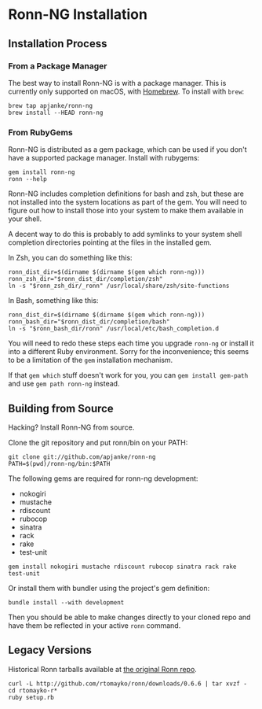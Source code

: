 Ronn-NG Installation
====================

## Installation Process

### From a Package Manager

The best way to install Ronn-NG is with a package manager. This is currently
only supported on macOS, with [Homebrew](http://brew.sh). To install with `brew`:

```
brew tap apjanke/ronn-ng
brew install --HEAD ronn-ng
```

### From RubyGems

Ronn-NG is distributed as a gem package, which can be used if you don't have
a supported package manager. Install with rubygems:

```
gem install ronn-ng
ronn --help
```

Ronn-NG includes completion definitions for bash and zsh, but these are not
installed into the system locations as part of the gem. You will need to figure 
out how to install those into your system to make them available in your shell.

A decent way to do this is probably to add symlinks to your system shell
completion directories pointing at the files in the installed gem.

In Zsh, you can do something like this:

```
ronn_dist_dir=$(dirname $(dirname $(gem which ronn-ng)))
ronn_zsh_dir="$ronn_dist_dir/completion/zsh"
ln -s "$ronn_zsh_dir/_ronn" /usr/local/share/zsh/site-functions
```

In Bash, something like this:

```
ronn_dist_dir=$(dirname $(dirname $(gem which ronn-ng)))
ronn_bash_dir="$ronn_dist_dir/completion/bash"
ln -s "$ronn_bash_dir/ronn" /usr/local/etc/bash_completion.d
```

You will need to redo these steps each time you upgrade `ronn-ng` or install
it into a different Ruby environment. Sorry for the inconvenience; this seems
to be a limitation of the `gem` installation mechanism.

If that `gem which` stuff doesn't work for you, you can `gem install gem-path`
and use `gem path ronn-ng` instead.


## Building from Source

Hacking? Install Ronn-NG from source.

Clone the git repository and put ronn/bin on your PATH:

```
git clone git://github.com/apjanke/ronn-ng
PATH=$(pwd)/ronn-ng/bin:$PATH
```

The following gems are required for ronn-ng development:
 * nokogiri
 * mustache
 * rdiscount
 * rubocop
 * sinatra
 * rack
 * rake
 * test-unit

```
gem install nokogiri mustache rdiscount rubocop sinatra rack rake test-unit
```

Or install them with bundler using the project's gem definition:

```
bundle install --with development
```

Then you should be able to make changes directly to your cloned repo and have
them be reflected in your active `ronn` command.

## Legacy Versions

Historical Ronn tarballs available at [the original Ronn repo](http://github.com/rtomayko/ronn/downloads).

```
curl -L http://github.com/rtomayko/ronn/downloads/0.6.6 | tar xvzf -
cd rtomayko-r*
ruby setup.rb
```

